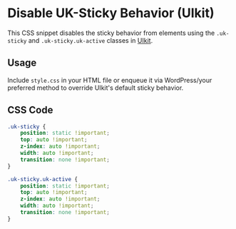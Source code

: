 # Disable UK-Sticky Behavior (UIkit)

This CSS snippet disables the sticky behavior from elements using the `.uk-sticky` and `.uk-sticky.uk-active` classes in [UIkit](https://getuikit.com/).

## Usage

Include `style.css` in your HTML file or enqueue it via WordPress/your preferred method to override UIkit's default sticky behavior.

## CSS Code

```css
.uk-sticky {
    position: static !important;
    top: auto !important;
    z-index: auto !important;
    width: auto !important;
    transition: none !important;
}

.uk-sticky.uk-active {
    position: static !important;
    top: auto !important;
    z-index: auto !important;
    width: auto !important;
    transition: none !important;
}
